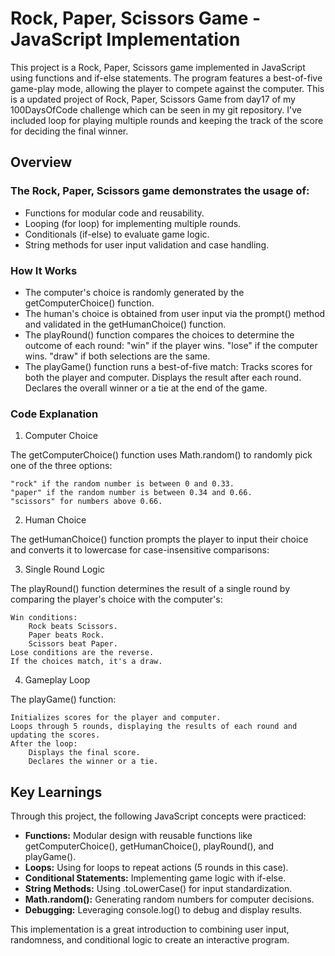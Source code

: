 # Rock, Paper, Scissors Game - JavaScript Implementation

This project is a Rock, Paper, Scissors game implemented in JavaScript using functions and if-else statements. The program features a best-of-five game-play mode, allowing the player to compete against the computer. This is a updated project of Rock, Paper, Scissors Game from day17 of my 100DaysOfCode challenge which can be seen in my git repository. I've included loop for playing multiple rounds and keeping the track of the score for deciding the final winner.

## Overview

### The Rock, Paper, Scissors game demonstrates the usage of:

- Functions for modular code and reusability.
- Looping (for loop) for implementing multiple rounds.
- Conditionals (if-else) to evaluate game logic.
- String methods for user input validation and case handling.

### How It Works

- The computer's choice is randomly generated by the getComputerChoice() function.
- The human's choice is obtained from user input via the prompt() method and validated in the getHumanChoice() function.
- The playRound() function compares the choices to determine the outcome of each round:
  "win" if the player wins.
  "lose" if the computer wins.
  "draw" if both selections are the same.
- The playGame() function runs a best-of-five match:
  Tracks scores for both the player and computer.
  Displays the result after each round.
  Declares the overall winner or a tie at the end of the game.

### Code Explanation

1. Computer Choice

The getComputerChoice() function uses Math.random() to randomly pick one of the three options:

    "rock" if the random number is between 0 and 0.33.
    "paper" if the random number is between 0.34 and 0.66.
    "scissors" for numbers above 0.66.

2. Human Choice

The getHumanChoice() function prompts the player to input their choice and converts it to lowercase for case-insensitive comparisons:

3. Single Round Logic

The playRound() function determines the result of a single round by comparing the player's choice with the computer's:

    Win conditions:
        Rock beats Scissors.
        Paper beats Rock.
        Scissors beat Paper.
    Lose conditions are the reverse.
    If the choices match, it's a draw.

4. Gameplay Loop

The playGame() function:

    Initializes scores for the player and computer.
    Loops through 5 rounds, displaying the results of each round and updating the scores.
    After the loop:
        Displays the final score.
        Declares the winner or a tie.

## Key Learnings

Through this project, the following JavaScript concepts were practiced:

- **Functions:** Modular design with reusable functions like getComputerChoice(), getHumanChoice(), playRound(), and playGame().
- **Loops:** Using for loops to repeat actions (5 rounds in this case).
- **Conditional Statements:** Implementing game logic with if-else.
- **String Methods:** Using .toLowerCase() for input standardization.
- **Math.random():** Generating random numbers for computer decisions.
- **Debugging:** Leveraging console.log() to debug and display results.

This implementation is a great introduction to combining user input, randomness, and conditional logic to create an interactive program.

